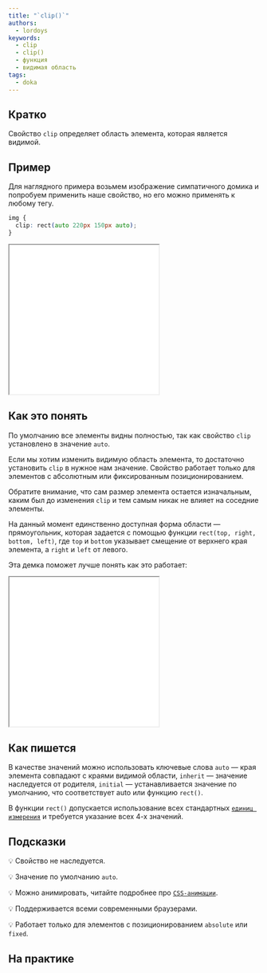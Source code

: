 ```yaml
---
title: "`clip()`"
authors:
  - lordoys
keywords:
  - clip
  - clip()
  - функция
  - видимая область
tags:
  - doka
---
```


## Кратко

Свойство `clip` определяет область элемента, которая является видимой.

## Пример

Для наглядного примера возьмем изображение симпатичного домика и попробуем применить наше свойство, но его можно применять к любому тегу.

```css
img {
  clip: rect(auto 220px 150px auto);
}
```

<iframe title="Картинка" src="demos/basic/" height="300"></iframe>

## Как это понять

По умолчанию все элементы видны полностью, так как свойство `clip` установлено в значение `auto`.

Если мы хотим изменить видимую область элемента, то достаточно установить `clip` в нужное нам значение. Свойство работает только для элементов с абсолютным или фиксированным позиционированием.

Обратите внимание, что сам размер элемента остается изначальным, каким был до изменения `clip` и тем самым никак не влияет на соседние элементы.

На данный момент единственно доступная форма области — прямоугольник, которая задается с помощью функции `rect(top, right, bottom, left)`, где `top` и `bottom` указывает смещение от верхнего края элемента, а `right` и `left` от левого.

Эта демка поможет лучше понять как это работает:

<iframe title="Картинка" src="demos/interactive/" height="300"></iframe>

## Как пишется

В качестве значений можно использовать ключевые слова `auto` — края элемента совпадают с краями видимой области, `inherit` — значение наследуется от родителя, `initial` — устанавливается значение по умолчанию, что соответствует auto или функцию `rect()`.

В функции `rect()` допускается использование всех стандартных [`единиц измерения`](/css/numeric-types) и требуется указание всех 4-х значений.

## Подсказки

💡 Свойство не наследуется.

💡 Значение по умолчанию `auto`.

💡 Можно анимировать, читайте подробнее про [`CSS-анимации`](/css/animation).

💡 Поддерживается всеми современными браузерами.

💡 Работает только для элементов с позиционированием `absolute` или `fixed`.

## На практике
